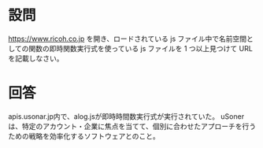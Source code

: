 # 設問
https://www.ricoh.co.jp を開き、ロードされている js ファイル中で名前空間としての関数の即時関数実行式を使っている js ファイルを 1 つ以上見つけて URL を記載しなさい。

# 回答
apis.usonar.jp内で、alog.jsが即時時間数実行式が実行されていた。
uSonerは、特定のアカウント・企業に焦点を当てて、個別に合わせたアプローチを行うための戦略を効率化するソフトウェアとのこと。